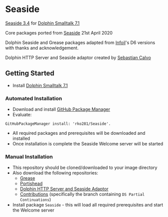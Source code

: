 # Seaside
[Seaside 3.4](https://github.com/SeasideSt) for [Dolphin Smalltalk 7.1](https://github.com/dolphinsmalltalk/Dolphin)

Core packages ported from [Seaside](https://github.com/SeasideSt/Seaside) 21st April 2020

Dolphin Seaside and Grease packages adapted from [Infoil](http://www.infoil.com.ar/seaside)'s D6 versions with thanks and acknowledgement.

Dolphin HTTP Server and Seaside adaptor created by [Sebastian Calvo](https://github.com/fxgallego)


## Getting Started
* Install [Dolphin Smalltalk 7.1](https://github.com/dolphinsmalltalk/Dolphin)

### Automated Installation
* Download and install [GitHub Package Manager](https://github.com/rko281/GitHub)
* Evaluate:
```
GitHubPackageManager install: 'rko281/Seaside'.
```
* All required packages and prerequisites will be downloaded and installed
* Once installation is complete the Seaside Welcome server will be started


### Manual Installation
* This repository should be cloned/downloaded to your image directory
* Also download the following repositories:
   * [Grease](https://github.com/rko281/Grease)
   * [Portishead](https://github.com/rko281/Portishead)
   * [Dolphin HTTP Server and Seaside Adaptor](https://github.com/fxgallego/DolphinHttpServer)
   * [Contributions](https://github.com/dolphinsmalltalk/Contributions) (specifically the branch containing `DS Partial Continuations`)
* Install package `Seaside` - this will load all required prerequisites and start the Welcome server
